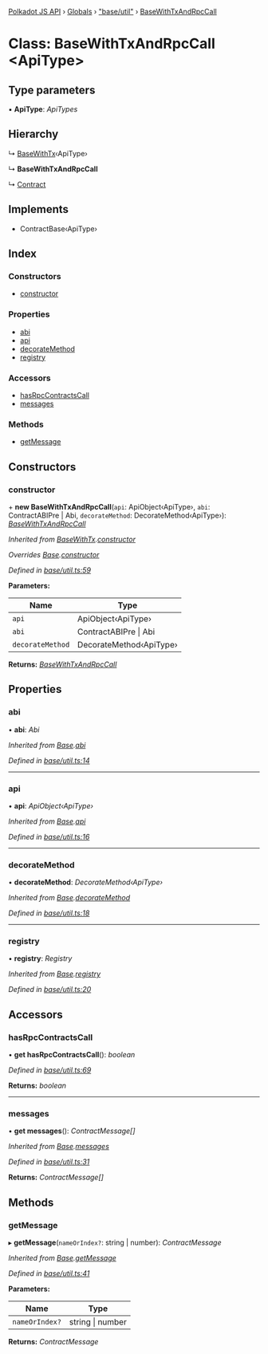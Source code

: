 [Polkadot JS API](../README.md) › [Globals](../globals.md) › ["base/util"](../modules/_base_util_.md) › [BaseWithTxAndRpcCall](_base_util_.basewithtxandrpccall.md)

# Class: BaseWithTxAndRpcCall <**ApiType**>

## Type parameters

▪ **ApiType**: *ApiTypes*

## Hierarchy

  ↳ [BaseWithTx](_base_util_.basewithtx.md)‹ApiType›

  ↳ **BaseWithTxAndRpcCall**

  ↳ [Contract](_base_contract_.contract.md)

## Implements

* ContractBase‹ApiType›

## Index

### Constructors

* [constructor](_base_util_.basewithtxandrpccall.md#constructor)

### Properties

* [abi](_base_util_.basewithtxandrpccall.md#abi)
* [api](_base_util_.basewithtxandrpccall.md#api)
* [decorateMethod](_base_util_.basewithtxandrpccall.md#decoratemethod)
* [registry](_base_util_.basewithtxandrpccall.md#registry)

### Accessors

* [hasRpcContractsCall](_base_util_.basewithtxandrpccall.md#hasrpccontractscall)
* [messages](_base_util_.basewithtxandrpccall.md#messages)

### Methods

* [getMessage](_base_util_.basewithtxandrpccall.md#getmessage)

## Constructors

###  constructor

\+ **new BaseWithTxAndRpcCall**(`api`: ApiObject‹ApiType›, `abi`: ContractABIPre | Abi, `decorateMethod`: DecorateMethod‹ApiType›): *[BaseWithTxAndRpcCall](_base_util_.basewithtxandrpccall.md)*

*Inherited from [BaseWithTx](_base_util_.basewithtx.md).[constructor](_base_util_.basewithtx.md#constructor)*

*Overrides [Base](_base_util_.base.md).[constructor](_base_util_.base.md#constructor)*

*Defined in [base/util.ts:59](https://github.com/polkadot-js/api/blob/110c9d199d/packages/api-contract/src/base/util.ts#L59)*

**Parameters:**

Name | Type |
------ | ------ |
`api` | ApiObject‹ApiType› |
`abi` | ContractABIPre &#124; Abi |
`decorateMethod` | DecorateMethod‹ApiType› |

**Returns:** *[BaseWithTxAndRpcCall](_base_util_.basewithtxandrpccall.md)*

## Properties

###  abi

• **abi**: *Abi*

*Inherited from [Base](_base_util_.base.md).[abi](_base_util_.base.md#abi)*

*Defined in [base/util.ts:14](https://github.com/polkadot-js/api/blob/110c9d199d/packages/api-contract/src/base/util.ts#L14)*

___

###  api

• **api**: *ApiObject‹ApiType›*

*Inherited from [Base](_base_util_.base.md).[api](_base_util_.base.md#api)*

*Defined in [base/util.ts:16](https://github.com/polkadot-js/api/blob/110c9d199d/packages/api-contract/src/base/util.ts#L16)*

___

###  decorateMethod

• **decorateMethod**: *DecorateMethod‹ApiType›*

*Inherited from [Base](_base_util_.base.md).[decorateMethod](_base_util_.base.md#decoratemethod)*

*Defined in [base/util.ts:18](https://github.com/polkadot-js/api/blob/110c9d199d/packages/api-contract/src/base/util.ts#L18)*

___

###  registry

• **registry**: *Registry*

*Inherited from [Base](_base_util_.base.md).[registry](_base_util_.base.md#registry)*

*Defined in [base/util.ts:20](https://github.com/polkadot-js/api/blob/110c9d199d/packages/api-contract/src/base/util.ts#L20)*

## Accessors

###  hasRpcContractsCall

• **get hasRpcContractsCall**(): *boolean*

*Defined in [base/util.ts:69](https://github.com/polkadot-js/api/blob/110c9d199d/packages/api-contract/src/base/util.ts#L69)*

**Returns:** *boolean*

___

###  messages

• **get messages**(): *ContractMessage[]*

*Inherited from [Base](_base_util_.base.md).[messages](_base_util_.base.md#messages)*

*Defined in [base/util.ts:31](https://github.com/polkadot-js/api/blob/110c9d199d/packages/api-contract/src/base/util.ts#L31)*

**Returns:** *ContractMessage[]*

## Methods

###  getMessage

▸ **getMessage**(`nameOrIndex?`: string | number): *ContractMessage*

*Inherited from [Base](_base_util_.base.md).[getMessage](_base_util_.base.md#getmessage)*

*Defined in [base/util.ts:41](https://github.com/polkadot-js/api/blob/110c9d199d/packages/api-contract/src/base/util.ts#L41)*

**Parameters:**

Name | Type |
------ | ------ |
`nameOrIndex?` | string &#124; number |

**Returns:** *ContractMessage*
